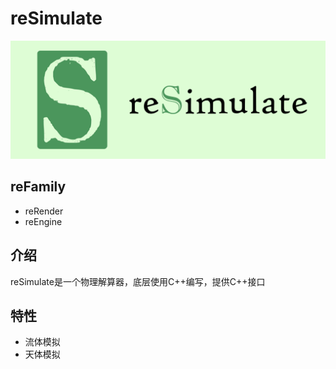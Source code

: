 # reSimulate

![reSimulate](reSimulate.png)

## reFamily
- reRender
- reEngine

## 介绍
reSimulate是一个物理解算器，底层使用C++编写，提供C++接口

## 特性
- 流体模拟
- 天体模拟
